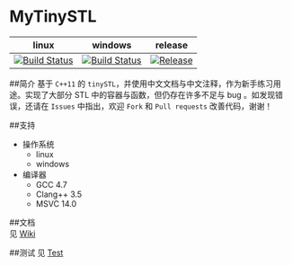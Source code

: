 MyTinySTL
=========

| linux   |  windows  | release  |
|:-------:|:---------:|:--------:|
|[![Build Status](https://travis-ci.org/Alinshans/MyTinySTL.svg?branch=master)](https://travis-ci.org/Alinshans/MyTinySTL)|[![Build Status](https://ci.appveyor.com/api/projects/status/github/Alinshans/MyTinySTL?branch=master&svg=true)](https://ci.appveyor.com/project/Alinshans/mytinystl)|[![Release](https://github.com/Alinshans/MyTinySTL/blob/master/release.png)](https://github.com/Alinshans/MyTinySTL/releases)|

##简介
   基于 `C++11` 的 `tinySTL`，并使用中文文档与中文注释，作为新手练习用途。实现了大部分 STL 中的容器与函数，但仍存在许多不足与 bug 。如发现错误，还请在 `Issues` 中指出，欢迎 `Fork` 和 `Pull requests` 改善代码，谢谢！<br>
    
##支持
* 操作系统
  * linux
  * windows
* 编译器
  * GCC 4.7 
  * Clang++ 3.5 
  * MSVC 14.0 
  
##文档<br>
  见 [Wiki](https://github.com/Alinshans/MyTinySTL/wiki)

##测试
  见 [Test](https://github.com/Alinshans/MyTinySTL/tree/master/MyTinySTL/Test)

  
